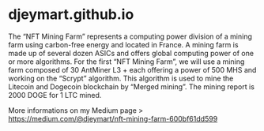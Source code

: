 # djeymart.github.io

The “NFT Mining Farm” represents a computing power division of a mining farm using carbon-free energy and located in France.
A mining farm is made up of several dozen ASICs and offers global computing power of one or more algorithms.
For the first “NFT Mining Farm”, we will use a mining farm composed of 30 AntMiner L3 + each offering a power of 500 MHS and working on the “Scrypt” algorithm.
This algorithm is used to mine the Litecoin and Dogecoin blockchain by “Merged mining”. The mining report is 2000 DOGE for 1 LTC mined.

More informations on my Medium page > https://medium.com/@djeymart/nft-mining-farm-600bf61dd599
